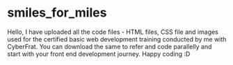 # smiles_for_miles
Hello,
I have uploaded all the code files - HTML files, CSS file and images used for the certified basic web development training conducted by me with CyberFrat. You can download the same to refer and code parallelly and start with your front end development journey.
Happy coding :D
